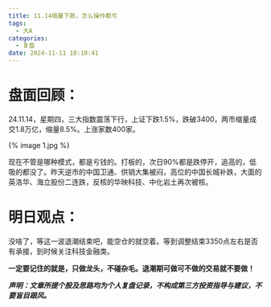 ```yaml
---
title: 11.14缩量下跌，怎么操作都亏
tags:
  - 大A
categories:
  - 复盘
date: 2024-11-11 18:10:41
---
```




# 盘面回顾：

24.11.14，星期四，三大指数震荡下行，上证下跌1.5%，跌破3400，两市缩量成交1.8万亿，缩量8.5%。上涨家数400家。

{% image 1.jpg %}

现在不管是哪种模式，都是亏钱的。打板的，次日90%都是跌停开，追高的，低吸的都没了。昨天逆市的中国卫通、供销大集被闷，高位的中国长城补跌，大面的英洛华、海立股份二连跌，反核的华映科技、中化岩土再次被核。





# 明日观点：

没啥了，等这一波退潮结束吧，能空仓的就空着。等到调整结束3350点左右是否有承接，到时候关注科技金融类。



**一定要记住的就是，只做龙头，不碰杂毛。退潮期可做可不做的交易就不要做！**



***声明：文章所提个股及思路均为个人复盘记录，不构成第三方投资指导与建议，不要盲目跟风。***
